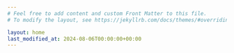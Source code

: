 ```yaml
---
# Feel free to add content and custom Front Matter to this file.
# To modify the layout, see https://jekyllrb.com/docs/themes/#overriding-theme-defaults

layout: home
last_modified_at: 2024-08-06T00:00:00+00:00
---
```

